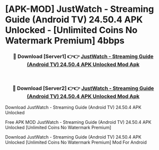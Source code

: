 # [APK-MOD] JustWatch - Streaming Guide (Android TV) 24.50.4 APK Unlocked - [Unlimited Coins No Watermark Premium] 4bbps



<div align="center">
<h3>🔴 Download [Server1] 👉👉 <a href="https://momento.my/?title=JustWatch_-_Streaming_Guide_(Android_TV)_24.50.4_APK_Unlocked">JustWatch - Streaming Guide (Android TV) 24.50.4 APK Unlocked Mod Apk</a></h3><br>

<h3>🔴 Download [Server2] 👉👉 <a href="https://momento.my/?title=JustWatch_-_Streaming_Guide_(Android_TV)_24.50.4_APK_Unlocked">JustWatch - Streaming Guide (Android TV) 24.50.4 APK Unlocked Mod Apk</a></h3>
</div>



Download JustWatch - Streaming Guide (Android TV) 24.50.4 APK Unlocked 

Free APK MOD JustWatch - Streaming Guide (Android TV) 24.50.4 APK Unlocked [Unlimited Coins No Watermark Premium]

Download JustWatch - Streaming Guide (Android TV) 24.50.4 APK Unlocked [Unlimited Coins No Watermark Premium] Mod For Android
